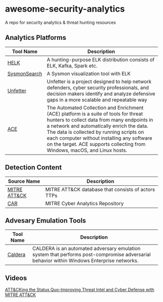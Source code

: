 # awesome-security-analytics

A repo for security analytics &amp; threat hunting resources

## Analytics Platforms

Tool Name|Description
---------|---------
[HELK](https://github.com/Cyb3rWard0g/HELK)|A hunting-purpose ELK distribution consists of ELK, Kafka, Spark etc.
[SysmonSearch](https://github.com/JPCERTCC/SysmonSearch)|A Sysmon visualization tool with ELK
[Unfetter](https://mitre.github.io/unfetter/)|Unfetter is a project designed to help network defenders, cyber security professionals, and decision makers identify and analyze defensive gaps in a more scalable and repeatable way
[ACE](https://github.com/Invoke-IR/ACE/blob/master/README.md)|The Automated Collection and Enrichment (ACE) platform is a suite of tools for threat hunters to collect data from many endpoints in a network and automatically enrich the data. The data is collected by running scripts on each computer without installing any software on the target. ACE supports collecting from Windows, macOS, and Linux hosts.

## Detection Content

Source Name|Description
-----------|---------
[MITRE ATT&CK](https://attack.mitre.org/wiki/Main_Page)|MITRE ATT&CK database that consists of actors TTPs
[CAR](https://car.mitre.org)|MITRE Cyber Analytics Repository

## Advesary Emulation Tools
Tool Name|Description
---------|---------
[Caldera](https://github.com/mitre/caldera)|CALDERA is an automated adversary emulation system that performs post-compromise adversarial behavior within Windows Enterprise networks.


## Videos

[ATT&CKing the Status Quo-Improving Threat Intel and Cyber Defense with MITRE ATT&CK](https://www.youtube.com/watch?v=p7Hyd7d9k-c)


